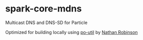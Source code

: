 # spark-core-mdns

Multicast DNS and DNS-SD for Particle

Optimized for building locally using [po-util](https://github.com/nrobinson2000/po-util) by [Nathan Robinson](https://github.com/nrobinson2000)
